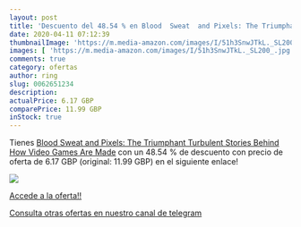 ```yaml
---
layout: post
title: 'Descuento del 48.54 % en Blood  Sweat  and Pixels: The Triumphant'
date: 2020-04-11 07:12:39
thumbnailImage: 'https://m.media-amazon.com/images/I/51h3SnwJTkL._SL200_.jpg'
images: [ 'https://m.media-amazon.com/images/I/51h3SnwJTkL._SL200_.jpg' ]
comments: true
category: ofertas
author: ring
slug: 0062651234
description:
actualPrice: 6.17 GBP
comparePrice: 11.99 GBP
inStock: true
---
```


Tienes [Blood  Sweat  and Pixels: The Triumphant  Turbulent Stories Behind How Video Games Are Made](https://www.amazon.com/dp/0062651234/?tag=redken08-20) con un 48.54 % de descuento con precio de oferta de 6.17 GBP (original: 11.99 GBP) en el siguiente enlace!

[![](https://m.media-amazon.com/images/I/51h3SnwJTkL._SL200_.jpg)](https://www.amazon.com/dp/0062651234/?tag=redken08-20)

[Accede a la oferta!!](https://www.amazon.com/dp/0062651234/?tag=redken08-20)

[Consulta otras ofertas en nuestro canal de telegram](https://t.me/s/ofertas25)

